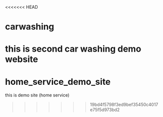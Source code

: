 <<<<<<< HEAD
# carwashing
this is second car washing demo website
=======
# home_service_demo_site
this is demo site (home service)
>>>>>>> 19bd4f5798f3ed9bef35450c4017e75f5d973bd2
